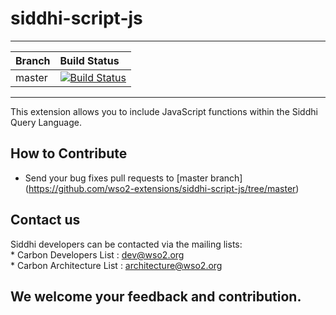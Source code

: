 # siddhi-script-js


---
|  Branch | Build Status |
| :------ |:------------ | 
| master  | [![Build Status](https://wso2.org/jenkins/view/All%20Builds/job/siddhi/job/siddhi-script-js/badge/icon)](https://wso2.org/jenkins/view/All%20Builds/job/siddhi/job/siddhi-script-js/) |
---

This extension allows you to include JavaScript functions within the Siddhi Query Language.

How to Contribute
------------------
   * Send your bug fixes pull requests to [master branch] (https://github.com/wso2-extensions/siddhi-script-js/tree/master) 
   
Contact us 
------------------
Siddhi developers can be contacted via the mailing lists:\
    * Carbon Developers List : dev@wso2.org\
    * Carbon Architecture List : architecture@wso2.org
    
We welcome your feedback and contribution.
------------------
